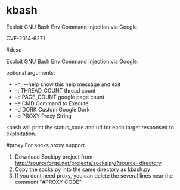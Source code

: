 kbash
=====

Exploit GNU Bash Env Command Injection via Google.

CVE-2014-6271

#desc

Exploit GNU Bash Env Command Injection via Google. 


optional arguments:


-  -h, --help       show this help message and exit
-  -t THREAD_COUNT  thread count
-  -c PAGE_COUNT    google page count
-  -e CMD           Command to Execute
-  -d DORK          Custom Google Dork
-  -p PROXY         Proxy String

kbash will print the status_code and url for each target responsed to exploitation.

#proxy
For socks proxy support. 
  1. Download Sockipy project from http://sourceforge.net/projects/socksipy/?source=directory.
  2. Copy the socks.py into the same directory as kbash.py
  3. If you dont need proxy, you can delete the several lines near the comment "#PROXY CODE"


